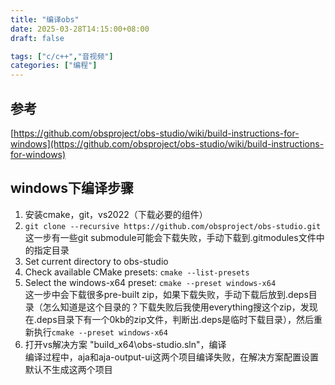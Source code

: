 ```yaml
---
title: "编译obs"
date: 2025-03-28T14:15:00+08:00
draft: false

tags: ["c/c++","音视频"]
categories: ["编程"]
---
```


## 参考

[https://github.com/obsproject/obs-studio/wiki/build-instructions-for-windows](https://github.com/obsproject/obs-studio/wiki/build-instructions-for-windows)

## windows下编译步骤

1. 安装cmake，git，vs2022（下载必要的组件）
1. `git clone --recursive https://github.com/obsproject/obs-studio.git`  
这一步有一些git submodule可能会下载失败，手动下载到.gitmodules文件中的指定目录
2. Set current directory to obs-studio
3. Check available CMake presets: `cmake --list-presets`
4. Select the windows-x64 preset: `cmake --preset windows-x64`  
这一步中会下载很多pre-built zip，如果下载失败，手动下载后放到.deps目录（怎么知道是这个目录的？下载失败后我使用everything搜这个zip，发现在.deps目录下有一个0kb的zip文件，判断出.deps是临时下载目录），然后重新执行`cmake --preset windows-x64`
5. 打开vs解决方案 "build_x64\obs-studio.sln"，编译  
编译过程中，aja和aja-output-ui这两个项目编译失败，在解决方案配置设置默认不生成这两个项目

